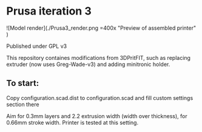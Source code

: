 Prusa iteration 3
=================
![Model render](./Prusa3_render.png =400x "Preview of assembled printer" )

Published under GPL v3

This repository containes modifications from 3DPritFIT, such as replacing extruder (now uses Greg-Wade-v3) and adding minitronic holder.

To start:
---------

Copy configuration.scad.dist to configuration.scad and fill custom
settings section there

Aim for 0.3mm layers and 2.2 extrusion width (width over thickness),
for 0.66mm stroke width. Printer is tested at this setting.
